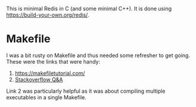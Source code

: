 This is minimal Redis in C (and some minimal C++). It is done using
https://build-your-own.org/redis/.

# Makefile
I was a bit rusty on Makefile and thus needed some refresher to get going. These
were the links that were handy:
1. https://makefiletutorial.com/
2. [Stackoverflow Q&A](https://codereview.stackexchange.com/questions/255664/makefile-for-multiple-executables)

Link 2 was particularly helpful as it was about compiling multiple executables
in a single Makefile.
